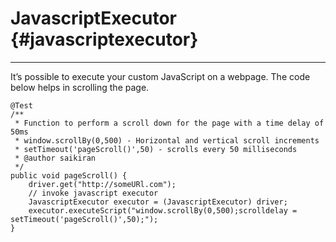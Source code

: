 # JavascriptExecutor {#javascriptexecutor}

---

It’s possible to execute your custom JavaScript on a webpage. The code below helps in scrolling the page.

```
@Test
/**
 * Function to perform a scroll down for the page with a time delay of 50ms
 * window.scrollBy(0,500) - Horizontal and vertical scroll increments
 * setTimeout('pageScroll()',50) - scrolls every 50 milliseconds
 * @author saikiran
 */
public void pageScroll() {
    driver.get("http://someURl.com");
    // invoke javascript executor
    JavascriptExecutor executor = (JavascriptExecutor) driver;
    executor.executeScript("window.scrollBy(0,500);scrolldelay = setTimeout('pageScroll()',50);");
}
```



